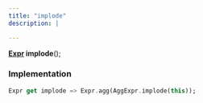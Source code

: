 ```yaml
---
title: "implode"
description: |

---
```

<span class="dart-code"><strong>[Expr] implode</strong>();</span>


### Implementation
```dart
Expr get implode => Expr.agg(AggExpr.implode(this));
```

[Expr]: /reference/classes/expr